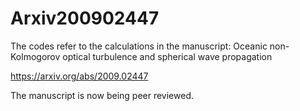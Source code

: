 # Arxiv200902447
The codes refer to the calculations in the manuscript:
Oceanic non-Kolmogorov optical turbulence and spherical wave propagation

https://arxiv.org/abs/2009.02447

The manuscript is now being peer reviewed.
